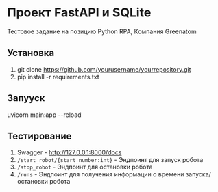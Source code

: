 # Проект FastAPI и SQLite

Тестовое задание на позицию Python RPA, Компания Greenatom

## Установка

1. git clone https://github.com/yourusername/yourrepository.git
2. pip install -r requirements.txt

## Запууск
uvicorn main:app --reload

## Тестирование

1. Swagger - http://127.0.0.1:8000/docs
2. `/start_robot/{start_number:int}` - Эндпоинт для запуск робота
3. `/stop_robot` - Эндпоинт для остановки робота
4. `/runs` - Эндпоинт для получения информации о времени запуска/остановки робота